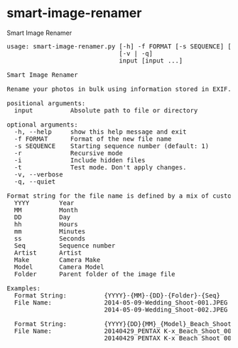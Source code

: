 smart-image-renamer
===================

Smart Image Renamer

<pre>
usage: smart-image-renamer.py [-h] -f FORMAT [-s SEQUENCE] [-r] [-i] [-t]
                              [-v | -q]
                              input [input ...]

Smart Image Renamer

Rename your photos in bulk using information stored in EXIF.

positional arguments:
  input          Absolute path to file or directory

optional arguments:
  -h, --help     show this help message and exit
  -f FORMAT      Format of the new file name
  -s SEQUENCE    Starting sequence number (default: 1)
  -r             Recursive mode
  -i             Include hidden files
  -t             Test mode. Don't apply changes.
  -v, --verbose
  -q, --quiet

Format string for the file name is defined by a mix of custom text and following tags enclosed in {}:
  YYYY        Year
  MM          Month
  DD          Day
  hh          Hours
  mm          Minutes
  ss          Seconds
  Seq         Sequence number
  Artist      Artist
  Make        Camera Make
  Model       Camera Model
  Folder      Parent folder of the image file

Examples:
  Format String:          {YYYY}-{MM}-{DD}-{Folder}-{Seq}
  File Name:              2014-05-09-Wedding_Shoot-001.JPEG
                          2014-05-09-Wedding_Shoot-002.JPEG

  Format String:          {YYYY}{DD}{MM}_{Model}_Beach_Shoot_{Seq}
  File Name:              20140429_PENTAX K-x_Beach_Shoot_001.JPEG
                          20140429_PENTAX K-x_Beach_Shoot_002.JPEG
</pre>
